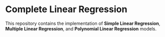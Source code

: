# Complete Linear Regression

This repository contains the implementation of **Simple Linear Regression**, **Multiple Linear Regression**, and **Polynomial Linear Regression** models.